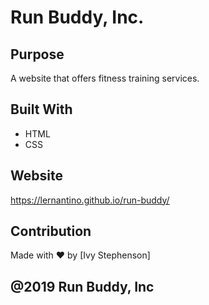 # Run Buddy, Inc.

## Purpose 
A website that offers fitness training services.

## Built With
* HTML
* CSS

## Website 
https://lernantino.github.io/run-buddy/

## Contribution
Made with ❤️ by [Ivy Stephenson]

## @2019 Run Buddy, Inc

